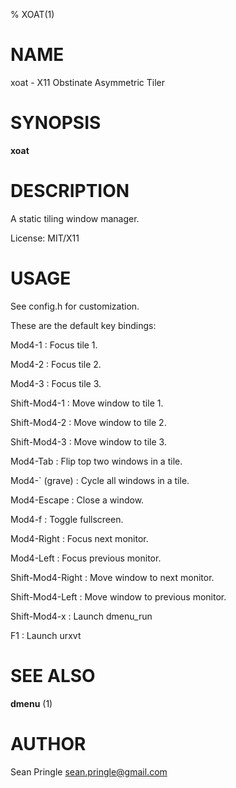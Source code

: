 % XOAT(1)

# NAME

xoat \- X11 Obstinate Asymmetric Tiler

# SYNOPSIS

**xoat**

# DESCRIPTION

A static tiling window manager.

License: MIT/X11

# USAGE

See config.h for customization.

These are the default key bindings:

Mod4-1
:	Focus tile 1.

Mod4-2
:	Focus tile 2.

Mod4-3
:	Focus tile 3.

Shift-Mod4-1
:	Move window to tile 1.

Shift-Mod4-2
:	Move window to tile 2.

Shift-Mod4-3
:	Move window to tile 3.

Mod4-Tab
:	Flip top two windows in a tile.

Mod4-` (grave)
:	Cycle all windows in a tile.

Mod4-Escape
:	Close a window.

Mod4-f
:	Toggle fullscreen.

Mod4-Right
:	Focus next monitor.

Mod4-Left
:	Focus previous monitor.

Shift-Mod4-Right
:	Move window to next monitor.

Shift-Mod4-Left
:	Move window to previous monitor.

Shift-Mod4-x
:	Launch dmenu_run

F1
:	Launch urxvt

# SEE ALSO

**dmenu** (1)

# AUTHOR

Sean Pringle <sean.pringle@gmail.com>
